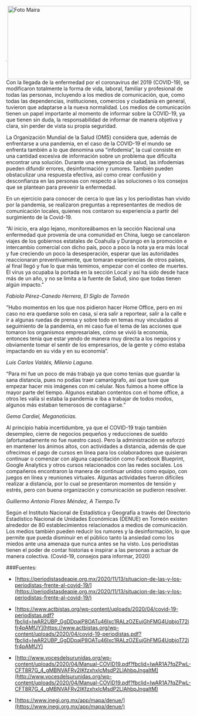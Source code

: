 <p>
   <a title="ir a Otras Publicaciones" href="http://www.trcimplan.gob.mx/autores/maira-ivonne-flores-reyes.html"><img class="img-responsive contenido-imagen" src="../imagenes/128/lic-maira-ivonne-flores-reyes-top5.png" align="right" alt="Foto Maira" width="500" height="200"></a>

</p>

</br></br></br></br></br></br></br></br>

---

Con la llegada de la enfermedad por el coronavirus del 2019 (COVID-19), se modificaron totalmente la forma de vida, laboral, familiar y profesional de todas las personas, incluyendo a los medios de comunicación, que, como todas las dependencias, instituciones, comercios y ciudadanía en general, tuvieron que adaptarse a la nueva normalidad.
Los medios de comunicación tienen un papel importante al momento de informar sobre la COVID-19, ya que tienen sin duda, la responsabilidad de informar de manera objetiva y clara, sin perder de vista su propia seguridad.

La Organización Mundial de la Salud (OMS) considera que, además de enfrentarse a una pandemia, en el caso de la COVID-19 el mundo se enfrenta también a lo que denomina una “infodemia”, la cual consiste en una cantidad excesiva de información sobre un problema que dificulta encontrar una solución. Durante una emergencia de salud, las infodemias pueden difundir errores, desinformación y rumores. También pueden obstaculizar una respuesta efectiva, así como crear confusión y desconfianza en las personas con respecto a las soluciones o los consejos que se plantean para prevenir la enfermedad.

En un ejercicio para conocer de cerca lo que las y los periodistas han vivido por la pandemia, se realizaron preguntas a representantes de medios de comunicación locales, quienes nos contaron su experiencia a partir del surgimiento de la Covid-19.

“Al inicio, era algo lejano, monitoreábamos en la sección Nacional una enfermedad que provenía de una comunidad en China, luego se cancelaron viajes de los gobiernos estatales de Coahuila y Durango en la promoción e intercambio comercial con dicho país, poco a poco la nota ya era más local y fue creciendo un poco la desesperación, esperar que las autoridades reaccionaran preventivamente, que tomaran experiencias de otros países, al final llegó y fue lo que más temimos, empezar con el conteo de muertes. El virus ya ocupaba la portada en la sección Local y así ha sido desde hace más de un año, y no se limita a la fuente de Salud, sino que todas tienen algún impacto.”

*Fabiola Pérez-Canedo Herrera, El Siglo de Torreón*

“Hubo momentos en los que nos pidieron hacer Home Office, pero en mi caso no era quedarse solo en casa, sí era salir a reportear, salir a la calle e ir a algunas ruedas de prensa y sobre todo en temas muy vinculados al seguimiento de la pandemia, en mi caso fue el tema de las acciones que tomaron los organismos empresariales, cómo se vivió la economía, entonces tenía que estar yendo de manera muy directa a los negocios y obviamente tomar el sentir de los empresarios, de la gente y cómo estaba impactando en su vida y en su economía”.

 *Luis Carlos Valdés, Milenio Laguna.*

“Para mí fue un poco de más trabajo ya que como tenías que guardar la sana distancia, pues no podías traer camarógrafo, así que tuve que empezar hacer mis imágenes con mi celular. Nos fuimos a home office la mayor parte del tiempo. Algunos estaban contentos con el home office, a otros les valía si estaba la pandemia e iba a trabajar de todos modos, algunos más estaban temerosos de contagiarse.”

*Gema Cardiel, Meganoticias.*

Al principio había incertidumbre, ya que el COVID-19 trajo también desempleo, cierre de negocios pequeños y reducciones de sueldo (afortunadamente no fue nuestro caso). Pero la administración se esforzó en mantener los ánimos altos, con actividades a distancia, además de que ofrecimos el pago de cursos en línea para los colaboradores que quisieran continuar o comenzar con alguna capacitación como Facebook Blueprint, Google Analytics y otros cursos relacionados con las redes sociales. Los compañeros encontraron la manera de continuar unidos como equipo, con juegos en línea y reuniones virtuales. Algunas actividades fueron difíciles realizar a distancia, por lo cual se presentaron momentos de tensión y estrés, pero con buena organización y comunicación se pudieron resolver.

*Guillermo Antonio Flores Méndez, A Tiempo.Tv*

Según el Instituto Nacional de Estadística y Geografía a través del Directorio Estadístico Nacional de Unidades Económicas (DENUE) en Torreón existen alrededor de 80 establecimientos relacionados a medios de comunicación.
Los medios también pueden reducir los rumores y la desinformación, lo que permite que pueda disminuir en el público tanto la ansiedad como los miedos ante una amenaza que nunca antes se ha visto. Los periodistas tienen el poder de contar historias e inspirar a las personas a actuar de manera colectiva. (Covid-19, consejos para informar, 2020)






###Fuentes:

- [https://periodistasdeapie.org.mx/2020/11/13/situacion-de-las-y-los-periodistas-frente-al-covid-19/](https://periodistasdeapie.org.mx/2020/11/13/situacion-de-las-y-los-periodistas-frente-al-covid-19/)

- [https://www.actbistas.org/wp-content/uploads/2020/04/covid-19-periodistas.pdf?fbclid=IwAR2UBP_GgDDpajP8OATu46Ixc1RALzOZEujGhFMG4UqbjoT72ifr4pAMfJY](https://www.actbistas.org/wp-content/uploads/2020/04/covid-19-periodistas.pdf?fbclid=IwAR2UBP_GgDDpajP8OATu46Ixc1RALzOZEujGhFMG4UqbjoT72ifr4pAMfJY)

- [http://www.vocesdelsurunidas.org/wp-content/uploads/2020/04/Manual-COVID19.pdf?fbclid=IwAR1A7fqZPwL-CFT8R7G_4_gMBNVAFRy2IKfzxhxIcMsdP2LIAhbpJngaItM](http://www.vocesdelsurunidas.org/wp-content/uploads/2020/04/Manual-COVID19.pdf?fbclid=IwAR1A7fqZPwL-CFT8R7G_4_gMBNVAFRy2IKfzxhxIcMsdP2LIAhbpJngaItM)

- [https://www.inegi.org.mx/app/mapa/denue/](https://www.inegi.org.mx/app/mapa/denue/)
